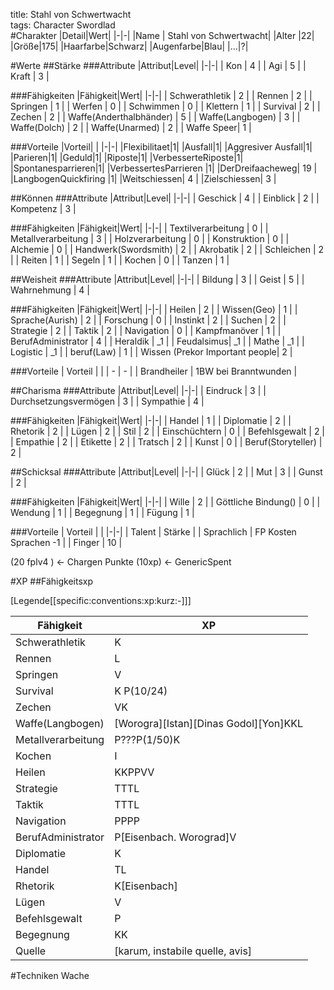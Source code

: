 title: Stahl von Schwertwacht  
tags: Character Swordlad  
#Charakter
|Detail|Wert|
|-|-|
|Name | Stahl von Schwertwacht|
|Alter |22|
|Größe|175|
|Haarfarbe|Schwarz|
|Augenfarbe|Blau|
|...|?|

#Werte
##Stärke
###Attribute
|Attribut|Level|
|-|-|
| Kon | 4 |
| Agi | 5 |
| Kraft | 3 |

###Fähigkeiten
|Fähigkeit|Wert|
|-|-|
| Schwerathletik | 2 |
| Rennen | 2 |
| Springen | 1 |
| Werfen | 0 |
| Schwimmen | 0 |
| Klettern | 1 |
| Survival | 2 |
| Zechen | 2 |
| Waffe(Anderthalbhänder) | 5 |
| Waffe(Langbogen) | 3 |
| Waffe(Dolch) | 2 |
| Waffe(Unarmed) | 2 |
| Waffe Speer| 1 |

###Vorteile
|Vorteil| |
|-|-|
|Flexibilitaet|1|
|Ausfall|1|
|Aggresiver Ausfall|1| 
|Parieren|1|
|Geduld|1|
|Riposte|1|
|VerbesserteRiposte|1|
|Spontanesparrieren|1|
|VerbessertesParrieren |1|
|DerDreifaacheweg| 19 |
|LangbogenQuickfiring |1|
|Weitschiessen| 4 |
|Zielschiessen| 3 |

##Können
###Attribute 
|Attribut|Level|
|-|-|
| Geschick | 4 |
| Einblick | 2 |
| Kompetenz | 3 |

###Fähigkeiten
|Fähigkeit|Wert|
|-|-|
| Textilverarbeitung | 0 |
| Metallverarbeitung | 3 |
| Holzverarbeitung | 0 |
| Konstruktion | 0 |
| Alchemie | 0 |
| Handwerk(Swordsmith) | 2 |
| Akrobatik | 2 |
| Schleichen | 2 |
| Reiten | 1 |
| Segeln | 1 |
| Kochen | 0 |
| Tanzen | 1 |

##Weisheit
###Attribute
|Attribut|Level|
|-|-|
| Bildung | 3 |
| Geist | 5 |
| Wahrnehmung | 4 |

###Fähigkeiten
|Fähigkeit|Wert|
|-|-|
| Heilen | 2 |
| Wissen(Geo) | 1 |
| Sprache(Aurish) | 2 |
| Forschung | 0 |
| Instinkt | 2 |
| Suchen | 2 |
| Strategie | 2 |
| Taktik | 2 |
| Navigation | 0 |
| Kampfmanöver | 1 |
| BerufAdministrator | 4 |
| Heraldik | _1 |
| Feudalsimus| _1 |
| Mathe | _1 |
| Logistic | _1 |
| beruf(Law) | 1 |
| Wissen (Prekor Important people| 2 |

###Vorteile
| Vorteil | |
| - | - |
| Brandheiler | 1BW bei Branntwunden | 

##Charisma
###Attribute
|Attribut|Level|
|-|-|
| Eindruck | 3 |
| Durchsetzungsvermögen | 3 |
| Sympathie | 4 |

###Fähigkeiten
|Fähigkeit|Wert|
|-|-|
| Handel | 1 |
| Diplomatie | 2 |
| Rhetorik | 2 |
| Lügen | 2 |
| Stil | 2 |
| Einschüchtern | 0 |
| Befehlsgewalt | 2 |
| Empathie | 2 |
| Etikette | 2 |
| Tratsch | 2 |
| Kunst | 0 |
| Beruf(Storyteller) | 2 |

##Schicksal
###Attribute
|Attribut|Level|
|-|-|
| Glück | 2 |
| Mut | 3 |
| Gunst | 2 |

###Fähigkeiten
|Fähigkeit|Wert|
|-|-|
| Wille | 2 |
| Göttliche Bindung() | 0 |
| Wendung | 1 |
| Begegnung | 1 |
| Fügung | 1 |

###Vorteile
| Vorteil | |
|-|-|
| Talent | Stärke |
| Sprachlich | FP Kosten Sprachen -1 |
| Finger | 10 |

(20 fplv4 ) <- Chargen Punkte
(10xp) <- GenericSpent

#XP
##Fähigkeitsxp

[Legende[[specific:conventions:xp:kurz:-]]]

|Fähigkeit|XP|
|-|-|
|Schwerathletik|K|
|Rennen|L|
|Springen|V|
|Survival|K P(10/24)|
|Zechen|VK|
|Waffe(Langbogen)|[Worogra][Istan][Dinas Godol][Yon]KKL|
|Metallverarbeitung|P???P(1/50)K|
|Kochen|I|
|Heilen|KKPPVV|
|Strategie|TTTL|
|Taktik|TTTL|
|Navigation|PPPP|
|BerufAdministrator|P[Eisenbach. Worograd]V|
|Diplomatie|K|
|Handel|TL|
|Rhetorik|K[Eisenbach]
|Lügen|V|
|Befehlsgewalt|P|
|Begegnung|KK|
|Quelle|[karum, instabile quelle, avis]|


#Techniken
	Wache
